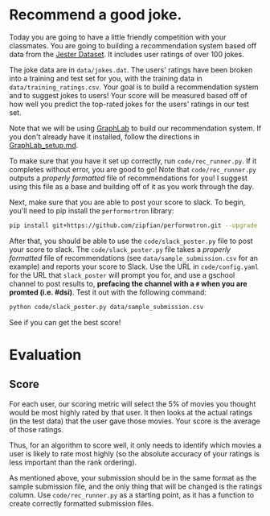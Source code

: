 # Recommend a good joke.

Today you are going to have a little friendly competition with your classmates. 
You are going to building a recommendation system based off data from the 
[Jester Dataset](http://eigentaste.berkeley.edu/dataset/). It includes user 
ratings of over 100 jokes.

The joke data are in `data/jokes.dat`. The users'
ratings have been broken into a training and test set for you, with the training 
data in `data/training_ratings.csv`. Your goal is to build a recommendation system 
and to suggest jokes to users! Your score will be measured based off of how well 
you predict the top-rated jokes for the users' ratings in our test set. 

Note that we will be using [GraphLab](https://dato.com/) to build our 
recommendation system. If you don't already have it installed, follow the 
directions in [GraphLab_setup.md](GraphLab_setup.md).

To make sure that you have it set up correctly, run `code/rec_runner.py`. If it 
completes without error, you are good to go! Note that `code/rec_runner.py` 
outputs a _properly formatted_ file of recommendations for you! I suggest 
using this file as a base and building off of it as you work through the day. 

Next, make sure that you are able to post your score to slack. To begin, you'll
need to pip install the `performortron` library: 

```bash 
pip install git+https://github.com/zipfian/performotron.git --upgrade
```

After that, you should be able to use the `code/slack_poster.py` file to 
post your score to slack. The `code/slack_poster.py` file takes a _properly 
formatted_ file of recommendations (see `data/sample_submission.csv` for an 
example) and reports your score to Slack. Use the URL in `code/config.yaml` for 
the URL that `slack_poster` will prompt you for, and use a gschool channel to 
post results to, **prefacing the channel with a `#` when you are promted 
(i.e. #dsi)**. Test it out with the following command:
    
```bash
python code/slack_poster.py data/sample_submission.csv
```

See if you can get the best score! 

# Evaluation

## Score

For each user, our scoring metric will select the 5% of movies you thought would be most highly rated by that user. It then looks at the actual ratings (in the test data) that the user gave those movies.  Your score is the average of those ratings.

Thus, for an algorithm to score well, it only needs to identify which movies a user is likely to rate most highly (so the absolute accuracy of your ratings is less important than the rank ordering).

As mentioned above, your submission should be in the same format as the sample 
submission file, and the only thing that will be changed is the ratings column. 
Use `code/rec_runner.py` as a starting point, as it has a function to create 
correctly formatted submission files.

